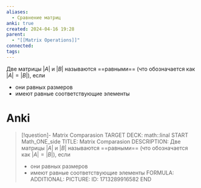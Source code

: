 ```yaml
---
aliases:
  - Сравнение матриц
anki: true
created: 2024-04-16 19:28
parent:
  - "[[Matrix Operations]]"
connected: 
tags:
---
```


Две матрицы $|A|$ и $|B|$ называются ==равными== (что обозначается как  $|A| = |B|$), если
- они равных размеров
- имеют равные соответствующие элементы

# Anki
> [!question]- Matrix Comparasion
TARGET DECK: math::linal
START
Math_ONE_side
TITLE: Matrix Comparasion
DESCRIPTION: Две матрицы $|A|$ и $|B|$ называются ==равными== (что обозначается как  $|A| = |B|$), если
> - они равных размеров
> - имеют равные соответствующие элементы
FORMULA: 
ADDITIONAL:
PICTURE:
ID: 1713289916582
END
